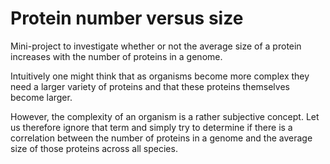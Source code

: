 # Protein number versus size

Mini-project to investigate whether or not the average size of a protein
increases with the number of proteins in a genome.

Intuitively one might think that as organisms become more complex they need a
larger variety of proteins and that these proteins themselves become larger.

However, the complexity of an organism is a rather subjective concept. Let us
therefore ignore that term and simply try to determine if there is a
correlation between the number of proteins in a genome and the average size of
those proteins across all species.
